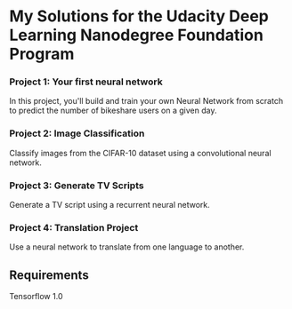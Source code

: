 # My Solutions for the Udacity Deep Learning Nanodegree Foundation Program

### Project 1: Your first neural network
In this project, you'll build and train your own Neural Network from scratch to predict the number of bikeshare users on a given day.

### Project 2: Image Classification
Classify images from the CIFAR-10 dataset using a convolutional neural network.

### Project 3: Generate TV Scripts
Generate a TV script using a recurrent neural network.

### Project 4: Translation Project
Use a neural network to translate from one language to another.

## Requirements
Tensorflow 1.0




